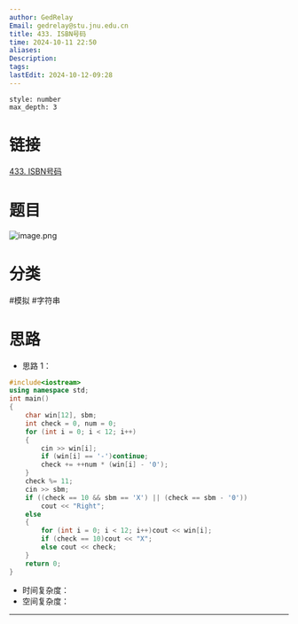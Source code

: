 ```yaml
---
author: GedRelay
Email: gedrelay@stu.jnu.edu.cn
title: 433. ISBN号码
time: 2024-10-11 22:50
aliases: 
Description: 
tags: 
lastEdit: 2024-10-12-09:28
---
```


```toc
style: number
max_depth: 3
```

# 链接
[433. ISBN号码](https://www.acwing.com/problem/content/435/) 

# 题目
![image.png](https://ged-pic-bed.oss-cn-guangzhou.aliyuncs.com/img/202410112250105.png)


# 分类
#模拟 #字符串 

# 思路
- 思路 1：


```cpp
#include<iostream>
using namespace std;
int main()
{
	char win[12], sbm;
	int check = 0, num = 0;
	for (int i = 0; i < 12; i++)
	{
		cin >> win[i];
		if (win[i] == '-')continue;
		check += ++num * (win[i] - '0');
	}
	check %= 11;
	cin >> sbm;
	if ((check == 10 && sbm == 'X') || (check == sbm - '0'))
		cout << "Right";
	else 
	{
		for (int i = 0; i < 12; i++)cout << win[i];
		if (check == 10)cout << "X";
		else cout << check;
	}
	return 0;
}
```


- 时间复杂度：
- 空间复杂度：


---

